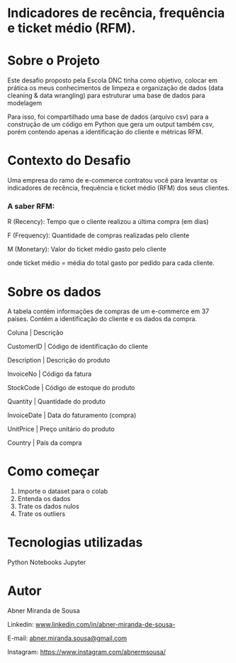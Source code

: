 #  Indicadores de recência, frequência e ticket médio (RFM).

# Sobre o Projeto
Este desafio proposto pela Escola DNC tinha como objetivo, colocar em prática os meus conhecimentos de limpeza e organização de dados
(data cleaning & data wrangling) para estruturar uma base de
dados para modelagem

Para isso, foi compartilhado uma base de dados (arquivo csv) para a construção de
um código em Python que gera um output também csv, porém contendo apenas a
identificação do cliente e métricas RFM.


# Contexto do Desafio

Uma empresa do ramo de e-commerce contratou você para levantar os
indicadores de recência, frequência e ticket médio (RFM) dos seus clientes.

### A saber RFM:

R (Recency): Tempo que o cliente realizou a última compra (em dias)

F (Frequency): Quantidade de compras realizadas pelo cliente

M (Monetary): Valor do ticket médio gasto pelo cliente

onde ticket médio = média do total gasto por pedido para cada cliente.


# Sobre os dados

A tabela contém informações de compras de um e-commerce em 37 países.
Contém a identificação do cliente e os dados da compra.

Coluna | Descrição

CustomerID | Código de identificação do cliente

Description | Descrição do produto

InvoiceNo | Código da fatura

StockCode | Código de estoque do produto

Quantity | Quantidade do produto

InvoiceDate | Data do faturamento (compra)

UnitPrice | Preço unitário do produto

Country | País da compra

# Como começar

1. Importe o dataset para o colab
2. Entenda os dados
3. Trate os dados nulos
4. Trate os outliers

# Tecnologias utilizadas 
Python
Notebooks Jupyter

# Autor
Abner Miranda de Sousa

Linkedin:
www.linkedin.com/in/abner-miranda-de-sousa-

E-mail:
abner.miranda.sousa@gmail.com

Instagram:
https://www.instagram.com/abnermsousa/
